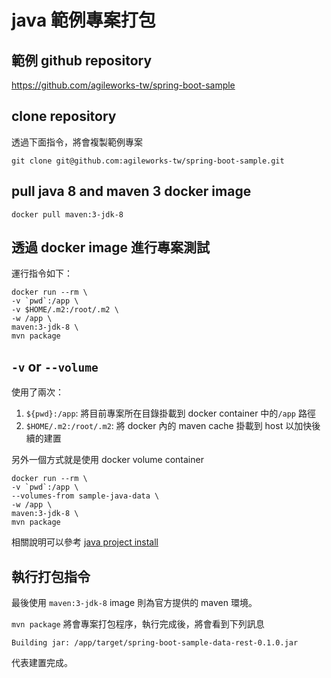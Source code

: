 # java 範例專案打包

## 範例 github repository

<https://github.com/agileworks-tw/spring-boot-sample>

## clone repository

透過下面指令，將會複製範例專案

`git clone git@github.com:agileworks-tw/spring-boot-sample.git`

## pull java 8 and maven 3 docker image

`docker pull maven:3-jdk-8`

## 透過 docker image 進行專案測試

運行指令如下：

```
docker run --rm \
-v `pwd`:/app \
-v $HOME/.m2:/root/.m2 \
-w /app \
maven:3-jdk-8 \
mvn package
```

## `-v` or `--volume`

使用了兩次：

1. `${pwd}:/app`: 將目前專案所在目錄掛載到 docker container 中的`/app` 路徑
2. `$HOME/.m2:/root/.m2`: 將 docker 內的 maven cache 掛載到 host 以加快後續的建置

另外一個方式就是使用 docker volume container

```
docker run --rm \
-v `pwd`:/app \
--volumes-from sample-java-data \
-w /app \
maven:3-jdk-8 \
mvn package
```

相關說明可以參考 [java project install](../install/README.md)

## 執行打包指令

最後使用 `maven:3-jdk-8` image 則為官方提供的 maven 環境。

`mvn package` 將會專案打包程序，執行完成後，將會看到下列訊息

`Building jar: /app/target/spring-boot-sample-data-rest-0.1.0.jar`

代表建置完成。
